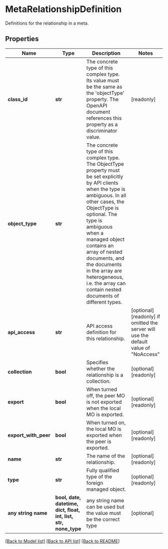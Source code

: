 # MetaRelationshipDefinition

Definitions for the relationship in a meta.
## Properties
Name | Type | Description | Notes
------------ | ------------- | ------------- | -------------
**class_id** | **str** | The concrete type of this complex type. Its value must be the same as the &#39;objectType&#39; property. The OpenAPI document references this property as a discriminator value. | [readonly] 
**object_type** | **str** | The concrete type of this complex type. The ObjectType property must be set explicitly by API clients when the type is ambiguous. In all other cases, the  ObjectType is optional.  The type is ambiguous when a managed object contains an array of nested documents, and the documents in the array are heterogeneous, i.e. the array can contain nested documents of different types. | 
**api_access** | **str** | API access definition for this relationship. | [optional] [readonly]  if omitted the server will use the default value of "NoAccess"
**collection** | **bool** | Specifies whether the relationship is a collection. | [optional] [readonly] 
**export** | **bool** | When turned off, the peer MO is not exported when the local MO is exported. | [optional] [readonly] 
**export_with_peer** | **bool** | When turned on, the local MO is exported when the peer is exported. | [optional] [readonly] 
**name** | **str** | The name of the relationship. | [optional] [readonly] 
**type** | **str** | Fully qualified type of the foreign managed object. | [optional] [readonly] 
**any string name** | **bool, date, datetime, dict, float, int, list, str, none_type** | any string name can be used but the value must be the correct type | [optional]

[[Back to Model list]](../README.md#documentation-for-models) [[Back to API list]](../README.md#documentation-for-api-endpoints) [[Back to README]](../README.md)


